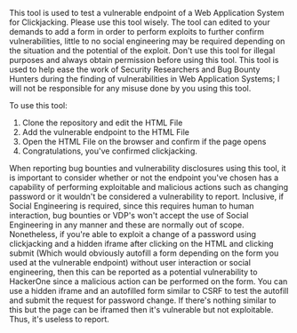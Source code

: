 This tool is used to test a vulnerable endpoint of a Web Application System for Clickjacking. Please use this tool wisely. The tool can edited to your demands to add a form in order to perform exploits to further confirm vulnerabilities, little to no social engineering may be required depending on the situation and the potential of the exploit. Don't use this tool for illegal purposes and always obtain permission before using this tool. This tool is used to help ease the work of Security Researchers and Bug Bounty Hunters during the finding of vulnerabilities in Web Application Systems; I will not be responsible for any misuse done by you using this tool.

To use this tool:

1. Clone the repository and edit the HTML File
2. Add the vulnerable endpoint to the HTML File
3. Open the HTML File on the browser and confirm if the page opens
4. Congratulations, you've confirmed clickjacking.

When reporting bug bounties and vulnerability disclosures using this tool, it is important to consider whether or not the endpoint you've chosen has a capability of performing exploitable and malicious actions such as changing password or it wouldn't be considered a vulnerability to report. Inclusive, if Social Engineering is required, since this requires human to human interaction, bug bounties or VDP's won't accept the use of Social Engineering in any manner and these are normally out of scope. Nonetheless, if you're able to exploit a change of a password using clickjacking and a hidden iframe after clicking on the HTML and clicking submit (Which would obviously autofill a form depending on the form you used at the vulnerable endpoint) without user interaction or social engineering, then this can be reported as a potential vulnerability to HackerOne since a malicious action can be performed on the form. You can use a hidden iframe and an autofilled form similar to CSRF to test the autofill and submit the request for password change. If there's nothing similar to this but the page can be iframed then it's vulnerable but not exploitable. Thus, it's useless to report.
